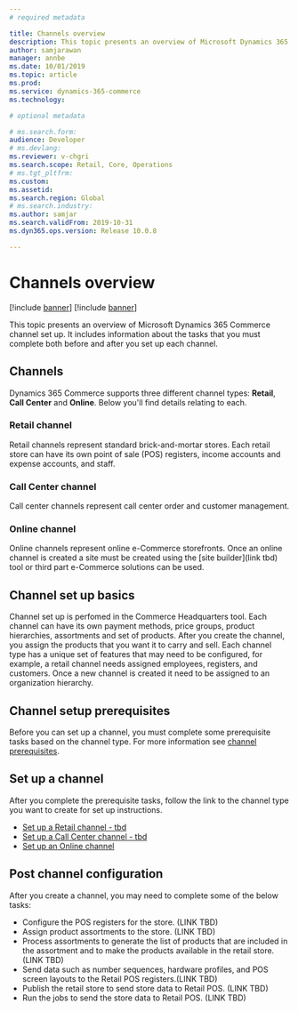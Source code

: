 ```yaml
---
# required metadata

title: Channels overview
description: This topic presents an overview of Microsoft Dynamics 365 Commerce channels.
author: samjarawan
manager: annbe
ms.date: 10/01/2019
ms.topic: article
ms.prod: 
ms.service: dynamics-365-commerce
ms.technology: 

# optional metadata

# ms.search.form: 
audience: Developer
# ms.devlang: 
ms.reviewer: v-chgri
ms.search.scope: Retail, Core, Operations
# ms.tgt_pltfrm: 
ms.custom: 
ms.assetid: 
ms.search.region: Global
# ms.search.industry: 
ms.author: samjar
ms.search.validFrom: 2019-10-31
ms.dyn365.ops.version: Release 10.0.8

---
```

# Channels overview

[!include [banner](../includes/preview-banner.md)]
[!include [banner](../includes/banner.md)]

This topic presents an overview of Microsoft Dynamics 365 Commerce channel set up. It includes information about the tasks that you must complete both before and after you set up each channel.

## Channels
Dynamics 365 Commerce supports three different channel types: **Retail**, **Call Center** and **Online**.  Below you'll find details relating to each. 

### Retail channel
Retail channels represent standard brick-and-mortar stores. Each retail store can have its own point of sale (POS) registers, income accounts and expense accounts, and staff. 

### Call Center channel
Call center channels represent call center order and customer management.

### Online channel
Online channels represent online e-Commerce storefronts. Once an online channel is created a site must be created using the [site builder](link tbd) tool or third part e-Commerce solutions can be used.

## Channel set up basics
Channel set up is perfomed in the Commerce Headquarters tool. Each channel can have its own payment methods, price groups, product hierarchies, assortments and set of products. After you create the channel, you assign the products that you want it to carry and sell. Each channel type has a unique set of features that may need to be configured, for example, a retail channel needs assigned employees, registers, and customers. Once a new channel is created it need to be assigned to an organization hierarchy.

## Channel setup prerequisites
Before you can set up a channel, you must complete some prerequisite tasks based on the channel type. For more information see
[channel prerequisites](channels-prerequisites.md).

## Set up a channel
After you complete the prerequisite tasks, follow the link to the channel type you want to create for set up instructions.
* [Set up a Retail channel - tbd](channel-setup-retail.md)
* [Set up a Call Center channel - tbd](channel-setup-callcenter.md)
* [Set up an Online channel](channel-setup-online.md)

## Post channel configuration
After you create a channel, you may need to complete some of the below tasks:

* Configure the POS registers for the store. (LINK TBD)
* Assign product assortments to the store. (LINK TBD)
* Process assortments to generate the list of products that are included in the assortment and to make the products available in the retail store. (LINK TBD)
* Send data such as number sequences, hardware profiles, and POS screen layouts to the Retail POS registers.(LINK TBD)
* Publish the retail store to send store data to Retail POS. (LINK TBD)
* Run the jobs to send the store data to Retail POS. (LINK TBD)
